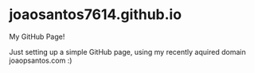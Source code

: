 # joaosantos7614.github.io
My GitHub Page!

Just setting up a simple GitHub page, using my recently aquired domain joaopsantos.com :)
